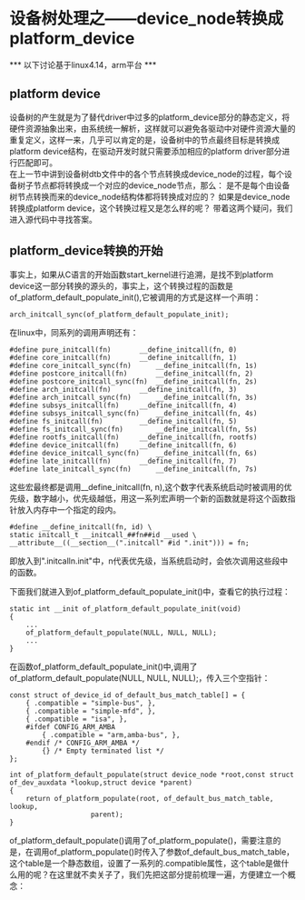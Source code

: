 # 设备树处理之——device_node转换成platform_device
*** 以下讨论基于linux4.14，arm平台 ***

## platform device
设备树的产生就是为了替代driver中过多的platform_device部分的静态定义，将硬件资源抽象出来，由系统统一解析，这样就可以避免各驱动中对硬件资源大量的重复定义，这样一来，几乎可以肯定的是，设备树中的节点最终目标是转换成platform device结构，在驱动开发时就只需要添加相应的platform driver部分进行匹配即可。    
在上一节中讲到设备树dtb文件中的各个节点转换成device_node的过程，每个设备树子节点都将转换成一个对应的device_node节点，那么：
是不是每个由设备树节点转换而来的device_node结构体都将转换成对应的？
如果是device_node转换成platform device，这个转换过程又是怎么样的呢？
带着这两个疑问，我们进入源代码中寻找答案。


## platform_device转换的开始
事实上，如果从C语言的开始函数start_kernel进行追溯，是找不到platform device这一部分转换的源头的，事实上，这个转换过程的函数是of_platform_default_populate_init(),它被调用的方式是这样一个声明：

    arch_initcall_sync(of_platform_default_populate_init);
在linux中，同系列的调用声明还有：

    #define pure_initcall(fn)		__define_initcall(fn, 0)
    #define core_initcall(fn)		__define_initcall(fn, 1)
    #define core_initcall_sync(fn)		__define_initcall(fn, 1s)
    #define postcore_initcall(fn)		__define_initcall(fn, 2)
    #define postcore_initcall_sync(fn)	__define_initcall(fn, 2s)
    #define arch_initcall(fn)		__define_initcall(fn, 3)
    #define arch_initcall_sync(fn)		__define_initcall(fn, 3s)
    #define subsys_initcall(fn)		__define_initcall(fn, 4)
    #define subsys_initcall_sync(fn)	__define_initcall(fn, 4s)
    #define fs_initcall(fn)			__define_initcall(fn, 5)
    #define fs_initcall_sync(fn)		__define_initcall(fn, 5s)
    #define rootfs_initcall(fn)		__define_initcall(fn, rootfs)
    #define device_initcall(fn)		__define_initcall(fn, 6)
    #define device_initcall_sync(fn)	__define_initcall(fn, 6s)
    #define late_initcall(fn)		__define_initcall(fn, 7)
    #define late_initcall_sync(fn)		__define_initcall(fn, 7s)
这些宏最终都是调用__define_initcall(fn, n),这个数字代表系统启动时被调用的优先级，数字越小，优先级越低，用这一系列宏声明一个新的函数就是将这个函数指针放入内存中一个指定的段内。

    #define __define_initcall(fn, id) \
	static initcall_t __initcall_##fn##id __used \
	__attribute__((__section__(".initcall" #id ".init"))) = fn;
即放入到".initcalln.init"中，n代表优先级，当系统启动时，会依次调用这些段中的函数。  

下面我们就进入到of_platform_default_populate_init()中，查看它的执行过程：

    
    static int __init of_platform_default_populate_init(void)
    {  
        ...
        of_platform_default_populate(NULL, NULL, NULL);
        ...
    }
在函数of_platform_default_populate_init()中,调用了of_platform_default_populate(NULL, NULL, NULL);，传入三个空指针：

    const struct of_device_id of_default_bus_match_table[] = {
        { .compatible = "simple-bus", },
        { .compatible = "simple-mfd", },
        { .compatible = "isa", },
        #ifdef CONFIG_ARM_AMBA
            { .compatible = "arm,amba-bus", },
        #endif /* CONFIG_ARM_AMBA */
            {} /* Empty terminated list */
    };

    int of_platform_default_populate(struct device_node *root,const struct of_dev_auxdata *lookup,struct device *parent)
    {
        return of_platform_populate(root, of_default_bus_match_table, lookup,
                        parent);
    }
of_platform_default_populate()调用了of_platform_populate()，需要注意的是，在调用of_platform_populate()时传入了参数of_default_bus_match_table，这个table是一个静态数组，设置了一系列的.compatible属性，这个table是做什么用的呢？在这里就不卖关子了，我们先把这部分提前梳理一遍，方便建立一个概念：

    

